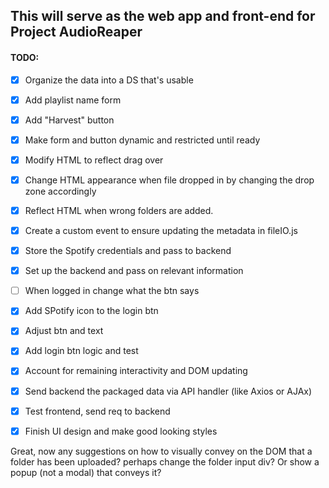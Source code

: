 This will serve as the web app and front-end for Project AudioReaper
---

#### TODO: 

- [X] Organize the data into a DS that's usable
- [X] Add playlist name form
- [X] Add "Harvest" button
- [X] Make form and button dynamic and restricted until ready
- [X] Modify HTML to reflect drag over
- [X] Change HTML appearance when file dropped in by changing the drop zone accordingly
- [X] Reflect HTML when wrong folders are added.
- [X] Create a custom event to ensure updating the metadata in fileIO.js
- [X] Store the Spotify credentials and pass to backend
- [X] Set up the backend and pass on relevant information
- [ ] When logged in change what the btn says
- [X] Add SPotify icon to the login btn
- [X] Adjust btn and text
- [X] Add login btn logic and test
- [X] Account for remaining interactivity and DOM updating
- [X] Send backend the packaged data via API handler (like Axios or AJAx)
- [X] Test frontend, send req to backend
- [X] Finish UI design and make good looking styles


Great, now any suggestions on how to visually convey on the DOM that a folder has been uploaded? perhaps change the folder input div? Or show a popup (not a modal) that conveys it?